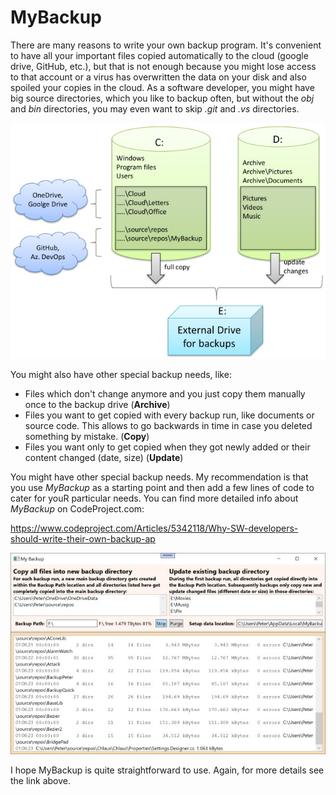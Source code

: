 # MyBackup

There are many reasons to write your own backup program.
It's convenient  to have all your important files copied automatically 
to the cloud (google drive, GitHub, etc.), but that is not enough 
because you might lose access to that account or a virus has 
overwritten the data on your disk 
and also spoiled your copies in the cloud. As a software developer, you might 
have big source directories, which you like to backup often, but 
without the *obj* and *bin* directories, you may even want to skip 
*.git* and *.vs* directories. 

![](Backup.jpg)

You might also have other special backup needs, like:
* Files which don't change anymore and you just copy them manually once to 
the backup drive (**Archive**)
* Files you want to get copied with every backup run, like documents or source code. This allows to go backwards in time in case you deleted something by mistake. (**Copy**)
* Files you want only to get copied when they got newly added or their content changed (date, size) (**Update**)

You might have other special backup needs. My recommendation is that you 
use *MyBackup* as a starting point and then add a few lines of code to cater 
for youR particular needs. You can find more detailed info about *MyBackup* on 
CodeProject.com:

https://www.codeproject.com/Articles/5342118/Why-SW-developers-should-write-their-own-backup-ap

![](Screenshot.jpg)

I hope MyBackup is quite straightforward to use. Again, for more details 
see the link above.
